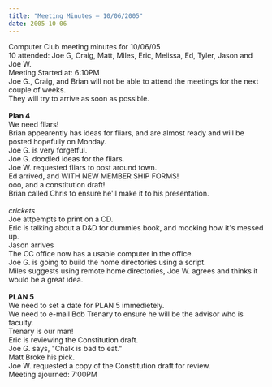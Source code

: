 ```yaml
---
title: "Meeting Minutes – 10/06/2005"
date: 2005-10-06
---
```

Computer Club meeting minutes for 10/06/05<br>
10 attended: Joe G, Craig, Matt, Miles, Eric, Melissa, Ed, Tyler, Jason and Joe W.<br>
Meeting Started at: 6:10PM<br>
Joe G., Craig, and Brian will not be able to attend the meetings for the next couple of weeks.<br>
They will try to arrive as soon as possible.<br>
<br>
<b>Plan 4</b><br>
We need fliars!<br>
Brian appearently has ideas for fliars, and are almost ready and will be posted hopefully on Monday.<br>
Joe G. is very forgetful.<br>
Joe G. doodled ideas for the fliars.<br>
Joe W. requested fliars to post around town.<br>
Ed arrived, and WITH NEW MEMBER SHIP FORMS!<br>
ooo, and a constitution draft!<br>
Brian called Chris to ensure he'll make it to his presentation.<br>
<br>
*crickets*<br>
Joe attpempts to print on a CD.<br>
Eric is talking about a D&D for dummies book, and mocking how it's messed up.<br>
Jason arrives<br>
The CC office now has a usable computer in the office.<br>
Joe G. is going to build the home directories using a script.<br>
Miles suggests using remote home directories, Joe W. agrees and thinks it would be a great idea.<br>
<br>
<b>PLAN 5</b><br>
We need to set a date for PLAN 5 immedietely.<br>
We need to e-mail Bob Trenary to ensure he will be the advisor who is faculty.<br>
Trenary is our man!<br>
Eric is reviewing the Constitution draft.<br>
Joe G. says, "Chalk is bad to eat."<br>
Matt Broke his pick.<br>
Joe W. requested a copy of the Constitution draft for review.<br>
Meeting ajourned: 7:00PM<br>

